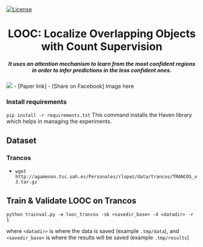 [![License](https://img.shields.io/badge/License-Apache%202.0-blue.svg)](https://opensource.org/licenses/Apache-2.0)

<h1 align="center">LOOC: Localize Overlapping Objects with Count Supervision</h1>
<h5 align="center">It uses an attention mechanism to learn from the most confident regions in order to infer predictions in the less confident ones.</h5>

[![](https://img.shields.io/twitter/url/http/shields.io.svg?style=social)](https://twitter.com/intent/tweet?text=Check%20out%20LooC!%20%E2%9C%A8%20An%20Localize,%20Overlapping%20Objects%20with%20count%20any%20Supervision%20E2%9C%A8%20https://github.com/ElementAI/looc%20%F0%9F%A4%97) - [Paper link] - [Share on Facebook]
Image here


### Install requirements
`pip install -r requirements.txt` 
This command installs the Haven library which helps in managing the experiments.


## Dataset

### Trancos

- `wget http://agamenon.tsc.uah.es/Personales/rlopez/data/trancos/TRANCOS_v3.tar.gz`


## Train & Validate LOOC on Trancos

```
python trainval.py -e looc_trancos -sb <savedir_base> -d <datadir> -r 1
```
where `<datadir>` is where the data is saved (example `.tmp/data`), and  `<savedir_base>` is where the results will be saved (example `.tmp/results`)
